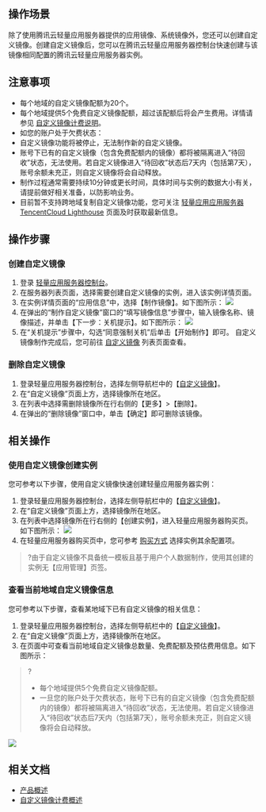 ## 操作场景
除了使用腾讯云轻量应用服务器提供的应用镜像、系统镜像外，您还可以创建自定义镜像。创建自定义镜像后，您可以在腾讯云轻量应用服务器控制台快速创建与该镜像相同配置的腾讯云轻量应用服务器实例。

## 注意事项
- 每个地域的自定义镜像配额为20个。
- 每个地域提供5个免费自定义镜像配额，超过该配额后将会产生费用。详情请参见 [自定义镜像计费说明](https://cloud.tencent.com/document/product/1207/44368#customizeOS)。
- 如您的账户处于欠费状态：
 - 自定义镜像功能将被停止，无法制作新的自定义镜像。
 - 账号下已有的自定义镜像（包含免费配额内的镜像）都将被隔离进入“待回收”状态，无法使用。若自定义镜像进入“待回收”状态后7天内（包括第7天），账号余额未充正，则自定义镜像将会自动释放。
- 制作过程通常需要持续10分钟或更长时间，具体时间与实例的数据大小有关，请提前做好相关准备，以防影响业务。
- 目前暂不支持跨地域复制自定义镜像功能，您可关注 [轻量应用应用服务器 TencentCloud Lighthouse](https://cloud.tencent.com/product/lighthouse) 页面及时获取最新信息。

## 操作步骤
### 创建自定义镜像
1. 登录 [轻量应用服务器控制台](https://console.cloud.tencent.com/lighthouse/instance/index)。
2. 在服务器列表页面，选择需要创建自定义镜像的实例，进入该实例详情页面。
3. 在实例详情页面的“应用信息”中，选择【制作镜像】。如下图所示：
![](https://main.qcloudimg.com/raw/2dc7d306b633a84c5f783488d1af3567.png)
4. 在弹出的“制作自定义镜像”窗口的“填写镜像信息”步骤中，输入镜像名称、镜像描述，并单击【下一步：关机提示】。如下图所示：
![](https://main.qcloudimg.com/raw/93c331ea0cee11b679e22dc48fb2507b.png)
5. 在“关机提示”步骤中，勾选“同意强制关机”后单击【开始制作】即可。
自定义镜像制作完成后，您可前往 [自定义镜像](https://console.cloud.tencent.com/lighthouse/image) 列表页面查看。

### 删除自定义镜像
1. 登录轻量应用服务器控制台，选择左侧导航栏中的【[自定义镜像](https://console.cloud.tencent.com/lighthouse/image)】。
2. 在“自定义镜像”页面上方，选择镜像所在地区。
3. 在列表中选择需删除镜像所在行右侧的【更多】>【删除】。
4. 在弹出的“删除镜像”窗口中，单击【确定】即可删除该镜像。

## 相关操作
### 使用自定义镜像创建实例
您可参考以下步骤，使用自定义镜像快速创建轻量应用服务器实例：
1. 登录轻量应用服务器控制台，选择左侧导航栏中的【[自定义镜像](https://console.cloud.tencent.com/lighthouse/image)】。
2. 在“自定义镜像”页面上方，选择镜像所在地区。
3. 在列表中选择镜像所在行右侧的【创建实例】，进入轻量应用服务器购买页。如下图所示：
![](https://main.qcloudimg.com/raw/85adcd6d90adb05cc6d9066148ac8ceb.png)
4. 在轻量应用服务器购买页中，您可参考 [购买方式](https://cloud.tencent.com/document/product/1207/44580) 选择实例其余配置项。
>?由于自定义镜像不具备统一模板且基于用户个人数据制作，使用其创建的实例无【应用管理】页签。

### 查看当前地域自定义镜像信息
您可参考以下步骤，查看某地域下已有自定义镜像的相关信息：
1. 登录轻量应用服务器控制台，选择左侧导航栏中的【[自定义镜像](https://console.cloud.tencent.com/lighthouse/image)】。
2. 在“自定义镜像”页面上方，选择镜像所在地区。
3. 在页面中可查看当前地域自定义镜像总数量、免费配额及预估费用信息。如下图所示：
>?
>- 每个地域提供5个免费自定义镜像配额。
>- 一旦您的账户处于欠费状态，账号下已有的自定义镜像（包含免费配额内的镜像）都将被隔离进入“待回收”状态，无法使用。若自定义镜像进入“待回收”状态后7天内（包括第7天），账号余额未充正，则自定义镜像将会自动释放。
>
![](https://main.qcloudimg.com/raw/b4fdd3410ebec046a05bb1351ab31b1e.png)


## 相关文档
- [产品概述](https://cloud.tencent.com/document/product/1207/44361)
- [自定义镜像计费概述](https://cloud.tencent.com/document/product/1207/44368#customizeOS)
